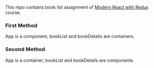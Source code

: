 This repo contains book list assignment of [Modern React with Redux](https://www.udemy.com/react-redux/learn/v4/overview) course.

### First Method
App is a component, bookList and bookDetails are containers.

### Second Method
App is a container, bookList and bookDetails are components.